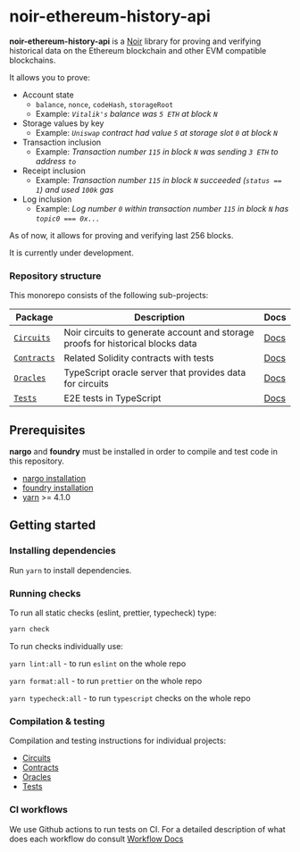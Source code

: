 # noir-ethereum-history-api

**noir-ethereum-history-api** is a [Noir](https://noir-lang.org) library for proving and verifying historical data on the Ethereum blockchain and other EVM compatible blockchains.

It allows you to prove:

- Account state
  - `balance`, `nonce`, `codeHash`, `storageRoot`
  - Example: _`Vitalik's` balance was `5 ETH` at block `N`_
- Storage values by key
  - Example: _`Uniswap` contract had value `5` at storage slot `0` at block `N`_
- Transaction inclusion
  - Example: _Transaction number `115` in block `N` was sending `3 ETH` to address `to`_
- Receipt inclusion
  - Example: _Transaction number `115` in block `N` succeeded (`status == 1`) and used `100k` gas_
- Log inclusion
  - Example: _Log number `0` within transaction number `115` in block `N` has `topic0 === 0x...`_

As of now, it allows for proving and verifying last 256 blocks.

It is currently under development.

### Repository structure

This monorepo consists of the following sub-projects:

| Package                                          | Description                                                                     | Docs                                                |
| ------------------------------------------------ | ------------------------------------------------------------------------------- | --------------------------------------------------- |
| [`Circuits`](ethereum_history_api/circuits/lib/) | Noir circuits to generate account and storage proofs for historical blocks data | [Docs](ethereum_history_api/circuits/lib/README.md) |
| [`Contracts`](ethereum_history_api/contracts/)   | Related Solidity contracts with tests                                           | [Docs](ethereum_history_api/contracts/README.md)    |
| [`Oracles`](ethereum_history_api/oracles/)       | TypeScript oracle server that provides data for circuits                        | [Docs](ethereum_history_api/oracles/README.md)      |
| [`Tests`](ethereum_history_api/tests/)           | E2E tests in TypeScript                                                         | [Docs](ethereum_history_api/tests/README.md)        |

## Prerequisites

**nargo** and **foundry** must be installed in order to compile and test code in this repository.

- [nargo installation](https://noir-lang.org/docs/getting_started/installation/)
- [foundry installation](https://book.getfoundry.sh/getting-started/installation)
- [yarn](https://yarnpkg.com) >= 4.1.0

## Getting started

### Installing dependencies

Run `yarn` to install dependencies.

### Running checks

To run all static checks (eslint, prettier, typecheck) type:

```sh
yarn check
```

To run checks individually use:

`yarn lint:all` - to run `eslint` on the whole repo

`yarn format:all` - to run `prettier` on the whole repo

`yarn typecheck:all` - to run `typescript` checks on the whole repo

### Compilation & testing

Compilation and testing instructions for individual projects:

- [Circuits](ethereum_history_api/circuits/lib/README.md#compilation)
- [Contracts](ethereum_history_api/contracts/README.md#build)
- [Oracles](ethereum_history_api/oracles/README.md#testing)
- [Tests](ethereum_history_api/tests/README.md#running-e2e-tests)

### CI workflows

We use Github actions to run tests on CI. For a detailed description of what does each workflow do consult [Workflow Docs](./.github/workflows/README.md)
